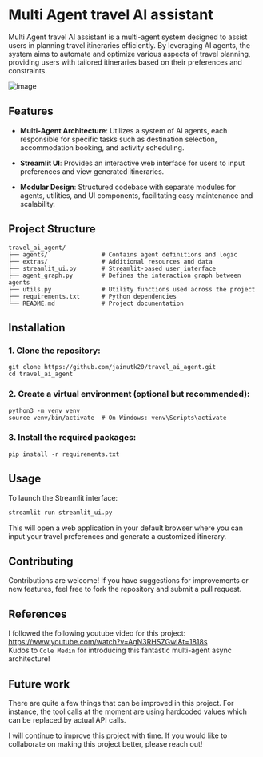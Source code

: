 # Multi Agent travel AI assistant
Multi Agent travel AI assistant is a multi-agent system designed to assist users in planning travel itineraries efficiently. By leveraging AI agents, the system aims to automate and optimize various aspects of travel planning, providing users with tailored itineraries based on their preferences and constraints.​

![image](https://github.com/user-attachments/assets/dc21c407-fa46-44e6-9c9e-7bdff15c5951)


## Features
* **Multi-Agent Architecture**: Utilizes a system of AI agents, each responsible for specific tasks such as destination selection, accommodation booking, and activity scheduling.

* **Streamlit UI**: Provides an interactive web interface for users to input preferences and view generated itineraries.

* **Modular Design**: Structured codebase with separate modules for agents, utilities, and UI components, facilitating easy maintenance and scalability.

## Project Structure
```
travel_ai_agent/
├── agents/               # Contains agent definitions and logic
├── extras/               # Additional resources and data
├── streamlit_ui.py       # Streamlit-based user interface
├── agent_graph.py        # Defines the interaction graph between agents
├── utils.py              # Utility functions used across the project
├── requirements.txt      # Python dependencies
└── README.md             # Project documentation
```

## Installation
### 1. Clone the repository:
```
git clone https://github.com/jainutk20/travel_ai_agent.git
cd travel_ai_agent
```
### 2. Create a virtual environment (optional but recommended):
```
python3 -m venv venv
source venv/bin/activate  # On Windows: venv\Scripts\activate
```
### 3. Install the required packages:
```
pip install -r requirements.txt
```

## Usage
To launch the Streamlit interface:
```bash
streamlit run streamlit_ui.py
```
This will open a web application in your default browser where you can input your travel preferences and generate a customized itinerary.

## Contributing
Contributions are welcome! If you have suggestions for improvements or new features, feel free to fork the repository and submit a pull request.

## References
I followed the following youtube video for this project: https://www.youtube.com/watch?v=AgN3RHSZGwI&t=1818s  
Kudos to `Cole Medin` for introducing this fantastic multi-agent async architecture!

## Future work
There are quite a few things that can be improved in this project. For instance, the tool calls at the moment are using hardcoded values which can be replaced by actual API calls. 

I will continue to improve this project with time. If you would like to collaborate on making this project better, please reach out!
